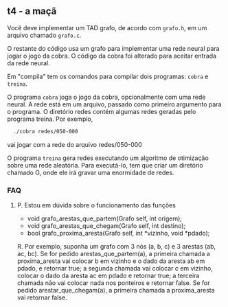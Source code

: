 ## t4 - a maçã

Você deve implementar um TAD grafo, de acordo com `grafo.h`, em um arquivo chamado `grafo.c`.

O restante do código usa um grafo para implementar uma rede neural para jogar o jogo da cobra.
O código da cobra foi alterado para aceitar entrada da rede neural.

Em "compila" tem os comandos para compilar dois programas: `cobra` e `treina`.

O programa `cobra` joga o jogo da cobra, opcionalmente com uma rede neural.
A rede está em um arquivo, passado como primeiro argumento para o programa.
O diretório redes contém algumas redes geradas pelo programa treina.
Por exemplo,
```bash
  ./cobra redes/050-000
```
vai jogar com a rede do arquivo redes/050-000

O programa `treina` gera redes executando um algoritmo de otimização sobre uma rede aleatória.
Para executá-lo, tem que criar um diretório chamado G, onde ele irá gravar uma enormidade de redes.

### FAQ

1. P. Estou em dúvida sobre o funcionamento das funções
   - void grafo_arestas_que_partem(Grafo self, int origem);
   - void grafo_arestas_que_chegam(Grafo self, int destino);
   - bool grafo_proxima_aresta(Grafo self, int *vizinho, void *pdado);

   R. Por exemplo, suponha um grafo com 3 nós (a, b, c) e 3 arestas (ab, ac, bc). Se for pedido arestas_que_partem(a), a primeira chamada a proxima_aresta vai colocar b em vizinho e o dado da aresta ab em pdado, e retornar true; a segunda chamada vai colocar c em vizinho, colocar o dado da aresta ac em pdado e retornar true; a terceira chamada não vai colocar nada nos ponteiros e retornar false. Se for pedido arestar_que_chegam(a), a primeira chamada a proxima_aresta vai retornar false.
